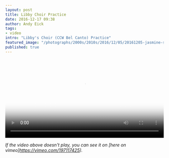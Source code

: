 ```yaml
---
layout: post
title: Libby Choir Practice
date: 2016-12-17 09:38
author: Andy Eick
tags:
- video
intro: "Libby's Choir (CCW Bel Canto) Practice"
featured_image: "/photographs/2000s/2010s/2016/12/05/20161205-jasmine-science-movie-0010.jpg"
published: true
---
```

<video
  width='100%'
  src='/video/2016/2016-12-17-ccw-practice.m3u8'
  controls
  poster='{{ site.mediaUrlRoot }}/photographs/2000s/2010s/2016/12/05/20161205-jasmine-science-movie-0010.jpg'>
</video>


*If the video above doesn't play, you can see it on [here on vimeo]https://vimeo.com/197117425).*
